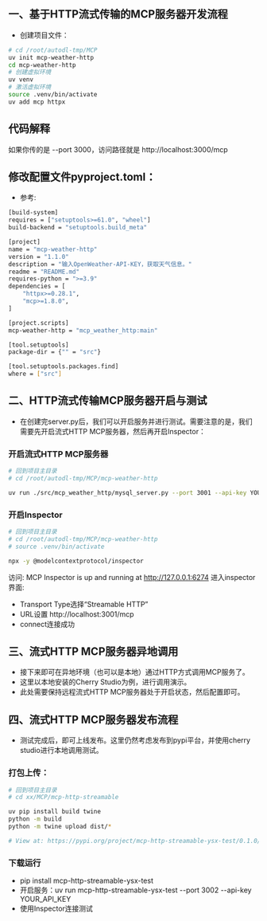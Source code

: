 ## 一、基于HTTP流式传输的MCP服务器开发流程
- 创建项目文件：
```bash
# cd /root/autodl-tmp/MCP
uv init mcp-weather-http
cd mcp-weather-http
# 创建虚拟环境
uv venv
# 激活虚拟环境
source .venv/bin/activate
uv add mcp httpx
```

## 代码解释
如果你传的是 --port 3000，访问路径就是 http://localhost:3000/mcp

## 修改配置文件pyproject.toml：
- 参考:
```bash
[build-system]
requires = ["setuptools>=61.0", "wheel"]
build-backend = "setuptools.build_meta"

[project]
name = "mcp-weather-http"
version = "1.1.0"
description = "输入OpenWeather-API-KEY，获取天气信息。"
readme = "README.md"
requires-python = ">=3.9"
dependencies = [
    "httpx>=0.28.1",
    "mcp>=1.8.0",
]

[project.scripts]
mcp-weather-http = "mcp_weather_http:main"

[tool.setuptools]
package-dir = {"" = "src"}

[tool.setuptools.packages.find]
where = ["src"]
```

## 二、HTTP流式传输MCP服务器开启与测试
- 在创建完server.py后，我们可以开启服务并进行测试。需要注意的是，我们需要先开启流式HTTP MCP服务器，然后再开启Inspector：
### 开启流式HTTP MCP服务器
```bash
# 回到项目主目录
# cd /root/autodl-tmp/MCP/mcp-weather-http

uv run ./src/mcp_weather_http/mysql_server.py --port 3001 --api-key YOUR_KEY
```
### 开启Inspector
```bash
# 回到项目主目录
# cd /root/autodl-tmp/MCP/mcp-weather-http
# source .venv/bin/activate

npx -y @modelcontextprotocol/inspector
```
访问: MCP Inspector is up and running at http://127.0.0.1:6274
进入inspector界面:
- Transport Type选择“Streamable HTTP”
- URL设置 http://localhost:3001/mcp
- connect连接成功

##  三、流式HTTP MCP服务器异地调用
- 接下来即可在异地环境（也可以是本地）通过HTTP方式调用MCP服务了。
- 这里以本地安装的Cherry Studio为例，进行调用演示。
- 此处需要保持远程流式HTTP MCP服务器处于开启状态，然后配置即可。

## 四、流式HTTP MCP服务器发布流程
- 测试完成后，即可上线发布。这里仍然考虑发布到pypi平台，并使用cherry studio进行本地调用测试。

### 打包上传：
```bash
# 回到项目主目录
# cd xx/MCP/mcp-http-streamable

uv pip install build twine
python -m build
python -m twine upload dist/*

# View at: https://pypi.org/project/mcp-http-streamable-ysx-test/0.1.0/
```

### 下载运行
- pip install mcp-http-streamable-ysx-test
- 开启服务：uv run mcp-http-streamable-ysx-test --port 3002 --api-key YOUR_API_KEY
- 使用Inspector连接测试


